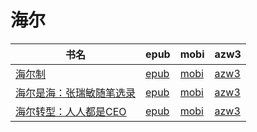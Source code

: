 # 海尔

| 书名 | epub | mobi | azw3 |
| --- | --- | --- | --- |
| [海尔制](http://ct.dalanmei.com/f/31084289-570287607-75fdde) | [epub](http://ct.dalanmei.com/f/31084289-570287607-75fdde) | [mobi](http://ct.dalanmei.com/f/31084289-570170400-f5b6d7) | [azw3](http://ct.dalanmei.com/f/31084289-570358722-d562bb) |
| [海尔是海：张瑞敏随笔选录](http://ct.dalanmei.com/f/31084289-572121349-5f168e) | [epub](http://ct.dalanmei.com/f/31084289-572121349-5f168e) | [mobi](http://ct.dalanmei.com/f/31084289-571638180-fceb7e) | [azw3](http://ct.dalanmei.com/f/31084289-572182869-e280fe) |
| [海尔转型：人人都是CEO](http://ct.dalanmei.com/f/31084289-571775204-f1a68e) | [epub](http://ct.dalanmei.com/f/31084289-571775204-f1a68e) | [mobi](http://ct.dalanmei.com/f/31084289-571500728-ee4abc) | [azw3](http://ct.dalanmei.com/f/31084289-571875049-14f65a) |
